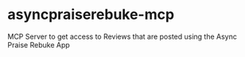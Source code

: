 # asyncpraiserebuke-mcp
MCP Server to get access to Reviews that are posted using the Async Praise Rebuke App
